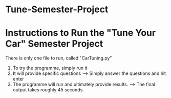 # Tune-Semester-Project

# Instructions to Run the "Tune Your Car" Semester Project

There is only one file to run, called "CarTuning.py"
1. To try the programme, simply run it
2.  It will provide specific questions
    --> Simply answer the questions and hit enter
3. The programme will run and ultimately provide results.
    --> The final output takes roughly 45 seconds.

